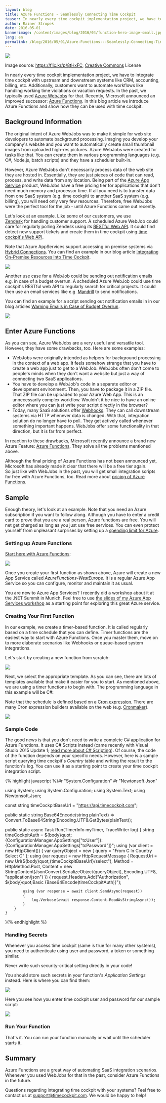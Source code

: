 ```yaml
---
layout: blog
title: Azure Functions - Seamlessly Connecting Time Cockpit
teaser: In nearly every time cockpit implementation project, we have to integrate time cockpit with upstream and downstream systems like CRM, accounting, billing, etc. Additionally, customers want to automate workflows like handling working time violations or vacation requests. In the past, we typically used Azure WebJobs for that. Recently, Microsoft announced an improved successor -  Azure Functions. In this blog article we introduce Azure Functions and show how they can be used with time cockpit.
author: Rainer Stropek
date: 2016-05-01
bannerimage: /content/images/blog/2016/04/function-hero-image-small.jpg
lang: en
permalink: /blog/2016/05/01/Azure-Functions---Seamlessly-Connecting-Time-Cockpit
---
```


<p xmlns="http://www.w3.org/1999/xhtml">
  <img src="{{site.baseurl}}/content/images/blog/2016/04/function-hero-image.jpg" />
</p><p class="imageCaption" xmlns="http://www.w3.org/1999/xhtml">Image source: <a href="https://flic.kr/p/8tHxFC" target="_blank">https://flic.kr/p/8tHxFC</a>, <a href="https://creativecommons.org/licenses/by/2.0/" target="_blank">Creative Commons</a> License</p><p xmlns="http://www.w3.org/1999/xhtml">In nearly every time cockpit implementation project, we have to integrate time cockpit with upstream and downstream systems like CRM, accounting, billing, etc. Additionally, customers want to automate workflows like handling working time violations or vacation requests. In the past, we typically used <a href="https://azure.microsoft.com/en-us/documentation/articles/web-sites-create-web-jobs/" target="_blank">Azure WebJobs</a> for that. Recently, Microsoft announced an improved successor: <a href="https://azure.microsoft.com/en-us/services/functions/" target="_blank">Azure Functions</a>. In this blog article we introduce Azure Functions and show how they can be used with time cockpit.</p><h2 xmlns="http://www.w3.org/1999/xhtml">Background Information</h2><p xmlns="http://www.w3.org/1999/xhtml">The original intent of Azure WebJobs was to make it simple for web site developers to automate background processing. Imaging you develop your company's website and you want to automatically create small thumbnail images from uploaded high-res pictures. Azure WebJobs were created for tasks like that. You can create them in various programming languages (e.g. C#, Node.js, batch scripts) and they have a scheduler built-in.</p><p xmlns="http://www.w3.org/1999/xhtml">However, Azure WebJobs don't necessarily process data of the web site they are hosted in. Essentially, they are just pieces of code that can read, process, and write data from any location. Being part of the <a href="https://azure.microsoft.com/en-us/services/app-service/" target="_blank">Azure App Service</a> product, WebJobs have a free pricing tier for applications that don't need much memory and processor time. If all you need is to transfer data from one SaaS system (e.g. time cockpit) to another SaaS system (e.g. billing), you will need only very few resources. Therefore, free WebJobs were the perfect tool for the job - until Azure Functions came out recently.</p><p xmlns="http://www.w3.org/1999/xhtml">Let's look at an example. Like some of our customers, we use <a href="https://www.zendesk.com" target="_blank">Zendesk</a> for handling customer support. A scheduled Azure WebJob could care for regularly polling Zendesk using its <a href="https://developer.zendesk.com/rest_api/docs/core/introduction" target="_blank">RESTful Web API</a>. It could find detect new support tickets and create them in time cockpit using <a href="https://help.timecockpit.com/?topic=html/5d6e34c5-3b08-4fa4-baa0-45eb707b6b78.htm" target="_blank">time cockpit's Web API</a>.</p><p class="showcase" xmlns="http://www.w3.org/1999/xhtml">Note that Azure AppServices support accessing on premise systems via <a href="https://azure.microsoft.com/en-us/documentation/articles/integration-hybrid-connection-overview/" target="_blank">Hybrid Connections</a>. You can find an example in our blog article <a href="~/blog/2015/05/18/Integrating-On-Premise-Resources-Into-Time-Cockpit-" target="_blank">Integrating On-Premise Resources Into Time Cockpit</a>.</p><p xmlns="http://www.w3.org/1999/xhtml">
  <img src="{{site.baseurl}}/content/images/blog/2016/04/timecockpit-zendesk-webjob.png" />
</p><p xmlns="http://www.w3.org/1999/xhtml">Another use case for a WebJob could be sending out notification emails e.g. in case of a budget overrun. A scheduled Azure WebJob could use time cockpit's RESTful web API to regularly search for critical projects. It could then use an email services like e.g. <a href="http://mandrill.com/" target="_blank">Mandrill</a> to send notifications.</p><p class="showcase" xmlns="http://www.w3.org/1999/xhtml">You can find an example for a script sending out notification emails in in our blog articles <a href="~/blog/2014/05/30/Warning-Emails-in-Case-of-Budget-Overrun" target="_blank">Warning Emails in Case of Budget Overrun</a>.</p><p xmlns="http://www.w3.org/1999/xhtml">
  <img src="{{site.baseurl}}/content/images/blog/2016/04/time-cockpit-email-notification.png" />
</p><h2 xmlns="http://www.w3.org/1999/xhtml">Enter Azure Functions</h2><p xmlns="http://www.w3.org/1999/xhtml">As you can see, Azure WebJobs are a very useful and versatile tool. However, they have some drawbacks, too. Here are some examples:</p><ul xmlns="http://www.w3.org/1999/xhtml">
  <li>WebJobs were originally intended as helpers for background processing in the context of a web app. It feels somehow strange that you have to create a web app just to get to a WebJob. WebJobs often don't come to people's minds when they don't want a website but just a way of connecting two SaaS applications.</li>
  <li>You have to develop a WebJob's code in a separate editor or development environment. Then, you have to package it in a ZIP file. That ZIP file can be uploaded to your Azure Web App. This is an unnecessarily complex workflow. Wouldn't it be nice to have an online editor where you can just write your script directly in the browser?</li>
  <li>Today, many SaaS solutions offer <a href="https://en.wikipedia.org/wiki/Webhook" target="_blank">Webhooks</a>. They can call downstream systems via HTTP whenever data is changed. With that, integration solution do no longer have to poll. They get actively called whenever something important happens. WebJobs offer some functionality in that direction, but it is far from perfect.</li>
</ul><p xmlns="http://www.w3.org/1999/xhtml">In reaction to these drawbacks, Microsoft recently announce a brand new Azure Feature: <a href="https://azure.microsoft.com/en-us/services/functions/">Azure Functions</a>. They solve all the problems mentioned above.</p><p class="showcase" xmlns="http://www.w3.org/1999/xhtml">Although the final pricing of Azure Functions has not been announced yet, Microsoft has already made it clear that there will be a free tier again. So just like with WebJobs in the past, you will get small integration scripts for free with Azure Functions, too. Read more about <a href="https://azure.microsoft.com/en-us/pricing/details/functions/" target="_blank">pricing of Azure Functions</a>.</p><h2 xmlns="http://www.w3.org/1999/xhtml">Sample</h2><p xmlns="http://www.w3.org/1999/xhtml">Enough theory, let's look at an example. Note that you need an Azure subscription if you want to follow along. Although you have to enter a credit card to prove that you are a real person, Azure functions are free. You will net get charged as long as you just use free services. You can even protect yourself from unpleasant surprises by setting up a <a href="https://azure.microsoft.com/en-us/pricing/spending-limits/" target="_blank">spending limit for Azure</a>.</p><h3 xmlns="http://www.w3.org/1999/xhtml">Setting up Azure Functions</h3><p xmlns="http://www.w3.org/1999/xhtml">
  <a href="https://functions.azure.com/signin" target="_blank">Start here with Azure Functions</a>:</p><p xmlns="http://www.w3.org/1999/xhtml">
  <img src="{{site.baseurl}}/content/images/blog/2016/04/create-first-azure-function.png?mw=1920" />
</p><p xmlns="http://www.w3.org/1999/xhtml">Once you create your first function as shown above, Azure will create a new App Service called <em>AzureFunctions-WestEurope</em>. It is a regular Azure App Service so you can configure, monitor and maintain it as usual.</p><p class="showcase" xmlns="http://www.w3.org/1999/xhtml">You are new to Azure App Services? I recently did a workshop about it at the .NET Summit in Munich. Feel free to use <a href="rstropek.github.io/DotNetSummitAzureAppServices/" target="_blank">the slides of my Azure App Services workshop</a> as a starting point for exploring this great Azure service.</p><h3 xmlns="http://www.w3.org/1999/xhtml">Creating Your First Function</h3><p xmlns="http://www.w3.org/1999/xhtml">In our example, we create a timer-based function. It is called regularly based on a time schedule that you can define. Timer functions are the easiest way to start with Azure Functions. Once you master them, move on to more elaborate scenarios like Webhooks or queue-based system integrations.</p><p xmlns="http://www.w3.org/1999/xhtml">Let's start by creating a new function from scratch:</p><p xmlns="http://www.w3.org/1999/xhtml">
  <img src="{{site.baseurl}}/content/images/blog/2016/04/create-function-step-1.png" />
</p><p xmlns="http://www.w3.org/1999/xhtml">Next, we select the appropriate template. As you can see, there are lots of templates available that make it easier for you to start. As mentioned above, we are using a timer functions to begin with. The programming language in this example will be C#:</p><p class="showcase" xmlns="http://www.w3.org/1999/xhtml">Note that the schedule is defined based on a <a href="https://en.wikipedia.org/wiki/Cron#CRON_expression" target="_blank">Cron expression</a>. There are many Cron expression builders available on the web (e.g. <a href="http://www.cronmaker.com/" target="_blank">Cronmaker</a>).</p><p xmlns="http://www.w3.org/1999/xhtml">
  <img src="{{site.baseurl}}/content/images/blog/2016/04/create-function-step-2.png" />
</p><h3 xmlns="http://www.w3.org/1999/xhtml">Sample Code</h3><p xmlns="http://www.w3.org/1999/xhtml">The good news is that you don't need to write a complete C# application for Azure Functions. It uses C# Scripts instead (came recently with Visual Studio 2015 Update 1; <a href="https://msdn.microsoft.com/en-us/magazine/mt614271.aspx" target="_blank">read more about C# Scripting</a>). Of course, the code of the function depends on your specific needs. However, here is a sample script querying time cockpit's <em>Country</em> table and writing the result to the function's log. You can use it as a starting point to create your time cockpit integration script.</p>{% highlight javascript %}#r "System.Configuration"
#r "Newtonsoft.Json"

using System;
using System.Configuration;
using System.Text;
using Newtonsoft.Json; 

const string timeCockpitBaseUrl = "https://api.timecockpit.com";

public static string Base64Encode(string plainText) =&gt; Convert.ToBase64String(Encoding.UTF8.GetBytes(plainText));

public static async Task Run(TimerInfo myTimer, TraceWriter log)
{
    string timeCockpitAuth = ${body}quot;{ConfigurationManager.AppSettings["tcUser"]}:{ConfigurationManager.AppSettings["tcPassword"]}";
    using (var client = new HttpClient())
    { 
        var queryObject = new { query = "From C In Country Select C" };
        using (var request = new HttpRequestMessage
            {
                RequestUri = new Uri(${body}quot;{timeCockpitBaseUrl}/select"),
                Method = HttpMethod.Post,
                Content = new StringContent(JsonConvert.SerializeObject(queryObject), Encoding.UTF8, "application/json")
            })
        {
            request.Headers.Add("Authorization", ${body}quot;Basic {Base64Encode(timeCockpitAuth)}");
            
            using (var response = await client.SendAsync(request)) 
            {
                log.Verbose(await response.Content.ReadAsStringAsync());
            }
        }
    }
}{% endhighlight %}<h3 xmlns="http://www.w3.org/1999/xhtml">Handling Secrets</h3><p xmlns="http://www.w3.org/1999/xhtml">Whenever you access time cockpit (same is true for many other systems), you need to authenticate using user and password, a token or something similar.</p><p class="showcase" xmlns="http://www.w3.org/1999/xhtml">Never write such security-critical setting directly in your code!</p><p xmlns="http://www.w3.org/1999/xhtml">You should store such secrets in your function's <em>Application Settings</em> instead. Here is where you can find them:</p><p xmlns="http://www.w3.org/1999/xhtml">
  <img src="{{site.baseurl}}/content/images/blog/2016/04/functions-app-settings.png" />
</p><p xmlns="http://www.w3.org/1999/xhtml">Here you see how you enter time cockpit user and password for our sample script:</p><p xmlns="http://www.w3.org/1999/xhtml">
  <img src="{{site.baseurl}}/content/images/blog/2016/04/functions-user-password-settings.png" />
</p><h3 xmlns="http://www.w3.org/1999/xhtml">Run Your Function</h3><p xmlns="http://www.w3.org/1999/xhtml">That's it. You can run your function manually or wait until the scheduler starts it.</p><h2 xmlns="http://www.w3.org/1999/xhtml">Summary</h2><p xmlns="http://www.w3.org/1999/xhtml">Azure Functions are a great way of automating SaaS integration scenarios. Whenever you used WebJobs for that in the past, consider Azure Functions in the future.</p><p class="showcase" xmlns="http://www.w3.org/1999/xhtml">Questions regarding integrating time cockpit with your systems? Feel free to contact us at <a href="mailto:support@timecockpit.com">support@timecockpit.com</a>. We would be happy to help!</p>
